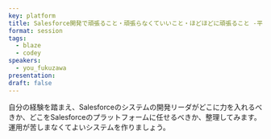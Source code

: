 ```yaml
---
key: platform
title: Salesforce開発で頑張ること・頑張らなくていいこと・ほどほどに頑張ること -平和な運用のために-
format: session
tags:
  - blaze
  - codey
speakers:
  - you_fukuzawa
presentation: 
draft: false
---
```

自分の経験を踏まえ、Salesforceのシステムの開発リーダがどこに力を入れるべきか、どこをSalesforceのプラットフォームに任せるべきか、整理してみます。運用が苦しまなくてよいシステムを作りましょう。
